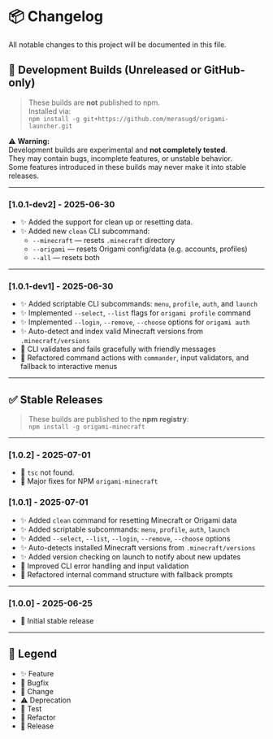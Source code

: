 # 📦 Changelog

All notable changes to this project will be documented in this file.

## 🔁 Development Builds (Unreleased or GitHub-only)

> These builds are **not** published to npm.  
> Installed via:  
> `npm install -g git+https://github.com/merasugd/origami-launcher.git`

⚠️ **Warning:**  
Development builds are experimental and **not completely tested**.  
They may contain bugs, incomplete features, or unstable behavior.  
Some features introduced in these builds may never make it into stable releases.

--- 

### [1.0.1-dev2] - 2025-06-30
- ✨ Added the support for clean up or resetting data.
- ✨ Added new `clean` CLI subcommand:
  - `--minecraft` — resets `.minecraft` directory
  - `--origami` — resets Origami config/data (e.g. accounts, profiles)
  - `--all` — resets both

--- 

### [1.0.1-dev1] - 2025-06-30
- ✨ Added scriptable CLI subcommands: `menu`, `profile`, `auth`, and `launch`
- ✨ Implemented `--select`, `--list` flags for `origami profile` command
- ✨ Implemented `--login`, `--remove`, `--choose` options for `origami auth`
- ✨ Auto-detect and index valid Minecraft versions from `.minecraft/versions`
- 🔄 CLI validates and fails gracefully with friendly messages
- 🔄 Refactored command actions with `commander`, input validators, and fallback to interactive menus

---

## ✅ Stable Releases

> These builds are published to the **npm registry**:  
> `npm install -g origami-minecraft`

--- 

### [1.0.2] - 2025-07-01
- 🐛 `tsc` not found.
- 🐛 Major fixes for NPM `origami-minecraft`

### [1.0.1] - 2025-07-01
- ✨ Added `clean` command for resetting Minecraft or Origami data
- ✨ Added scriptable subcommands: `menu`, `profile`, `auth`, `launch`
- ✨ Added `--select`, `--list`, `--login`, `--remove`, `--choose` options
- ✨ Auto-detects installed Minecraft versions from `.minecraft/versions`
- ✨ Added version checking on launch to notify about new updates
- 🔄 Improved CLI error handling and input validation
- 🔄 Refactored internal command structure with fallback prompts

--- 

### [1.0.0] - 2025-06-25
- 🎉 Initial stable release

---

## 📌 Legend

- ✨ Feature
- 🐛 Bugfix
- 🔄 Change
- ⚠️ Deprecation
- 🧪 Test
- 🚧 Refactor
- 🎉 Release

